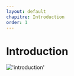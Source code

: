 ```yaml
---
layout: default
chapitre: Introduction
order: 1
---
```


# Introduction
!['introduction'](/lab-deploy-laravel/Introduction/images/deplemnt.png)

<!-- new slide -->